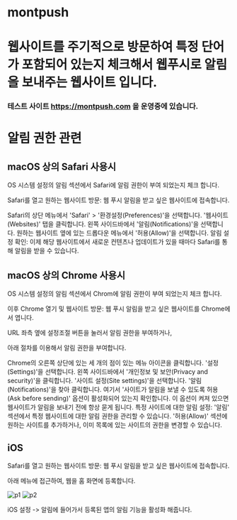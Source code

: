 # montpush
# 웹사이트를 주기적으로 방문하여 특정 단어가 포함되어 있는지 체크해서 웹푸시로 알림을 보내주는 웹사이트 입니다.
### 테스트 사이트 https://montpush.com 을 운영중에 있습니다.
# 알림 권한 관련

## macOS 상의 Safari 사용시
OS 시스템 설정의 알림 섹션에서 Safari에 알림 권한이 부여 되었는지 체크 합니다.


Safari를 열고 원하는 웹사이트 방문: 웹 푸시 알림을 받고 싶은 웹사이트에 접속합니다.

Safari의 상단 메뉴에서 'Safari' > '환경설정(Preferences)'을 선택합니다.
'웹사이트(Websites)' 탭을 클릭합니다.
왼쪽 사이드바에서 '알림(Notifications)'을 선택합니다.
원하는 웹사이트 옆에 있는 드롭다운 메뉴에서 '허용(Allow)'을 선택합니다.
알림 설정 확인: 이제 해당 웹사이트에서 새로운 컨텐츠나 업데이트가 있을 때마다 Safari를 통해 알림을 받을 수 있습니다.

## macOS 상의 Chrome 사용시
OS 시스템 설정의 알림 섹션에서 Chrom에 알림 권한이 부여 되었는지 체크 합니다.

이후
Chrome 열기 및 웹사이트 방문: 웹 푸시 알림을 받고 싶은 웹사이트를 Chrome에서 엽니다.

URL 좌측 옆에 설정조절 버튼을 눌러서 알림 권한을 부여하거나, 

아래 절차를 이용해서 알림 권한을 부여합니다.

Chrome의 오른쪽 상단에 있는 세 개의 점이 있는 메뉴 아이콘을 클릭합니다.
'설정(Settings)'을 선택합니다.
왼쪽 사이드바에서 '개인정보 및 보안(Privacy and security)'을 클릭합니다.
'사이트 설정(Site settings)'을 선택합니다.
'알림(Notifications)'을 찾아 클릭합니다.
여기서 '사이트가 알림을 보낼 수 있도록 허용(Ask before sending)' 옵션이 활성화되어 있는지 확인합니다. 이 옵션이 켜져 있으면 웹사이트가 알림을 보내기 전에 항상 묻게 됩니다.
특정 사이트에 대한 알림 설정: '알림' 섹션에서 특정 웹사이트에 대한 알림 권한을 관리할 수 있습니다. '허용(Allow)' 섹션에 원하는 사이트를 추가하거나, 이미 목록에 있는 사이트의 권한을 변경할 수 있습니다.



## iOS
Safari를 열고 원하는 웹사이트 방문: 웹 푸시 알림을 받고 싶은 웹사이트에 접속합니다.

아래 메뉴에 접근하여, 웹을 홈 화면에 등록합니다.

![p1](https://github.com/cwon/montpush/assets/3016263/acb30764-7eb2-40f5-a6b2-0e99c6f02915)
![p2](https://github.com/cwon/montpush/assets/3016263/32430866-e5cf-4a02-b207-3a84ac10c55b)

iOS 설정 -> 알림에 들어가서 등록된 앱의 알림 기능을 활성화 해줍니다.
